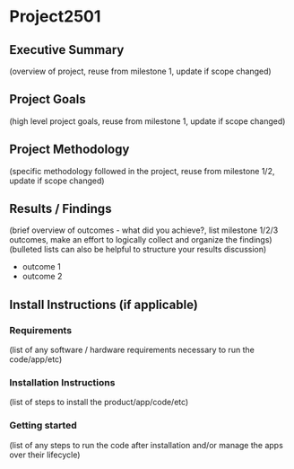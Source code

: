# Project2501
## Executive Summary
(overview of project, reuse from milestone 1, update if scope changed)
## Project Goals
(high level project goals, reuse from milestone 1, update if scope changed)
## Project Methodology
(specific methodology followed in the project, reuse from milestone 1/2, update if
scope changed)
## Results / Findings
(brief overview of outcomes - what did you achieve?, list milestone 1/2/3 outcomes,
make an effort to logically collect and organize the findings)
(bulleted lists can also be helpful to structure your results discussion)
* outcome 1
* outcome 2
## Install Instructions (if applicable)
### Requirements
(list of any software / hardware requirements necessary to run the code/app/etc)
### Installation Instructions
(list of steps to install the product/app/code/etc)
### Getting started
(list of any steps to run the code after installation and/or manage the apps over
their lifecycle)

